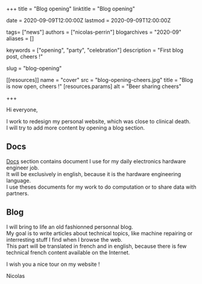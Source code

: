 +++
title = "Blog opening"
linktitle = "Blog opening"

date = 2020-09-09T12:00:00Z
lastmod = 2020-09-09T12:00:00Z

tags= ["news"]
authors = ["nicolas-perrin"]
blogarchives = "2020-09"
aliases = []

keywords = ["opening", "party", "celebration"]
description = "First blog post, cheers !"

slug = "blog-opening"

[[resources]]
  name = "cover"
  src = "blog-opening-cheers.jpg"
  title = "Blog is now open, cheers !"
  [resources.params]
    alt = "Beer sharing cheers"

+++

Hi everyone,

I work to redesign my personal website, which was close to clinical death.  
I will try to add more content by opening a blog section.

## Docs

[Docs](/docs) section contains document I use for my daily electronics hardware engineer job.  
It will be exclusively in english, because it is the hardware engineering language.  
I use theses documents for my work to do computation or to share data with partners.

## Blog

I will bring to life an old fashionned personnal blog.  
My goal is to write articles about technical topics, like machine repairing or interresting stuff I find when I browse the web.  
This part will be translated in french and in english, because there is few technical french content available on the Internet.

I wish you a nice tour on my website !

Nicolas

<!--more-->